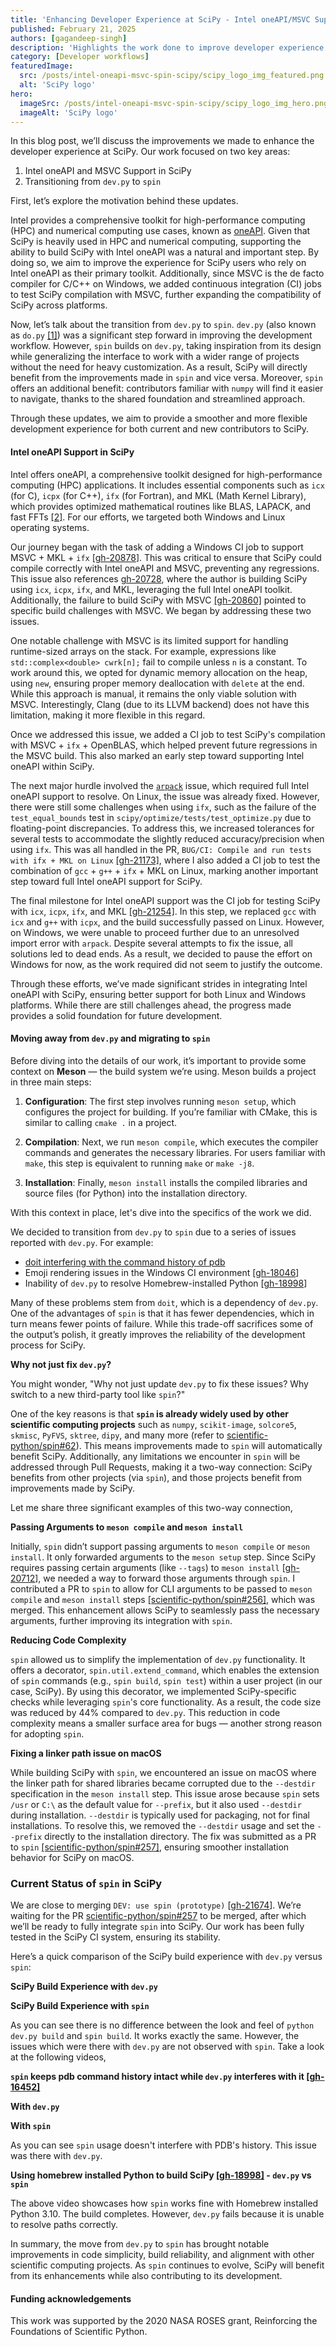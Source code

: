 ```yaml
---
title: 'Enhancing Developer Experience at SciPy - Intel oneAPI/MSVC Support and Migrating to spin'
published: February 21, 2025
authors: [gagandeep-singh]
description: 'Highlights the work done to improve developer experience at SciPy, specifically on supporting Intel oneAPI/MSVC and spin'
category: [Developer workflows]
featuredImage:
  src: /posts/intel-oneapi-msvc-spin-scipy/scipy_logo_img_featured.png
  alt: 'SciPy logo'
hero:
  imageSrc: /posts/intel-oneapi-msvc-spin-scipy/scipy_logo_img_hero.png
  imageAlt: 'SciPy logo'
---
```


In this blog post, we’ll discuss the improvements we made to enhance the developer experience at SciPy. Our work focused on two key areas:

1. Intel oneAPI and MSVC Support in SciPy
2. Transitioning from `dev.py` to `spin`

First, let’s explore the motivation behind these updates.

Intel provides a comprehensive toolkit for high-performance computing (HPC) and numerical computing use cases, known as [oneAPI](https://www.intel.com/content/www/us/en/developer/tools/oneapi/overview.html).
Given that SciPy is heavily used in HPC and numerical computing, supporting the ability to build SciPy with Intel oneAPI was a natural and important step.
By doing so, we aim to improve the experience for SciPy users who rely on Intel oneAPI as their primary toolkit.
Additionally, since MSVC is the de facto compiler for C/C++ on Windows, we added continuous integration (CI) jobs to test SciPy compilation with MSVC, further expanding the compatibility of SciPy across platforms.

Now, let’s talk about the transition from `dev.py` to `spin`.
`dev.py` (also known as `do.py` [[1]](https://labs.quansight.org/blog/the-evolution-of-the-scipy-developer-cli)) was a significant step forward in improving the development workflow.
However, `spin` builds on `dev.py`, taking inspiration from its design while generalizing the interface to work with a wider range of projects without the need for heavy customization.
As a result, SciPy will directly benefit from the improvements made in `spin` and vice versa.
Moreover, `spin` offers an additional benefit: contributors familiar with `numpy` will find it easier to navigate, thanks to the shared foundation and streamlined approach.

Through these updates, we aim to provide a smoother and more flexible development experience for both current and new contributors to SciPy.

#### Intel oneAPI Support in SciPy

Intel offers oneAPI, a comprehensive toolkit designed for high-performance computing (HPC) applications.
It includes essential components such as `icx` (for C), `icpx` (for C++), `ifx` (for Fortran), and MKL (Math Kernel Library), which provides optimized mathematical routines like BLAS, LAPACK, and fast FFTs [[2]](https://en.wikipedia.org/wiki/Math_Kernel_Library).
For our efforts, we targeted both Windows and Linux operating systems.

Our journey began with the task of adding a Windows CI job to support MSVC + MKL + `ifx` [[gh-20878](https://github.com/scipy/scipy/issues/20878)].
This was critical to ensure that SciPy could compile correctly with Intel oneAPI and MSVC, preventing any regressions.
This issue also references [gh-20728](https://github.com/scipy/scipy/issues/20728), where the author is building SciPy using `icx`, `icpx`, `ifx`, and MKL, leveraging the full Intel oneAPI toolkit.
Additionally, the failure to build SciPy with MSVC [[gh-20860]](https://github.com/scipy/scipy/issues/20860) pointed to specific build challenges with MSVC.
We began by addressing these two issues.

One notable challenge with MSVC is its limited support for handling runtime-sized arrays on the stack.
For example, expressions like `std::complex<double> cwrk[n];` fail to compile unless `n` is a constant.
To work around this, we opted for dynamic memory allocation on the heap, using `new`, ensuring proper memory deallocation with `delete` at the end.
While this approach is manual, it remains the only viable solution with MSVC.
Interestingly, Clang (due to its LLVM backend) does not have this limitation, making it more flexible in this regard.

Once we addressed this issue, we added a CI job to test SciPy's compilation with MSVC + `ifx` + OpenBLAS, which helped prevent future regressions in the MSVC build.
This also marked an early step toward supporting Intel oneAPI within SciPy.

The next major hurdle involved the [`arpack`](https://github.com/opencollab/arpack-ng) issue, which required full Intel oneAPI support to resolve.
On Linux, the issue was already fixed. However, there were still some challenges when using `ifx`, such as the failure of the `test_equal_bounds` test in `scipy/optimize/tests/test_optimize.py` due to floating-point discrepancies.
To address this, we increased tolerances for several tests to accommodate the slightly reduced accuracy/precision when using `ifx`.
This was all handled in the PR, `BUG/CI: Compile and run tests with ifx + MKL on Linux` [[gh-21173]](https://github.com/scipy/scipy/pull/21173), where I also added a CI job to test the combination of `gcc` + `g++` + `ifx` + MKL on Linux, marking another important step toward full Intel oneAPI support for SciPy.

The final milestone for Intel oneAPI support was the CI job for testing SciPy with `icx`, `icpx`, `ifx`, and MKL [[gh-21254]](https://github.com/scipy/scipy/pull/21254).
In this step, we replaced `gcc` with `icx` and `g++` with `icpx`, and the build successfully passed on Linux. However, on Windows, we were unable to proceed further due to an unresolved import error with `arpack`. Despite several attempts to fix the issue, all solutions led to dead ends. As a result, we decided to pause the effort on Windows for now, as the work required did not seem to justify the outcome.

Through these efforts, we’ve made significant strides in integrating Intel oneAPI with SciPy, ensuring better support for both Linux and Windows platforms.
While there are still challenges ahead, the progress made provides a solid foundation for future development.

#### Moving away from `dev.py` and migrating to `spin`

Before diving into the details of our work, it’s important to provide some context on **Meson** — the build system we’re using. Meson builds a project in three main steps:

1. **Configuration**: The first step involves running `meson setup`, which configures the project for building. If you’re familiar with CMake, this is similar to calling `cmake .` in a project.

2. **Compilation**: Next, we run `meson compile`, which executes the compiler commands and generates the necessary libraries. For users familiar with `make`, this step is equivalent to running `make` or `make -j8`.

3. **Installation**: Finally, `meson install` installs the compiled libraries and source files (for Python) into the installation directory.

With this context in place, let's dive into the specifics of the work we did.

We decided to transition from `dev.py` to `spin` due to a series of issues reported with `dev.py`. For example:

- [doit interfering with the command history of pdb](https://github.com/scipy/scipy/issues/16452)
- Emoji rendering issues in the Windows CI environment [[gh-18046](https://github.com/scipy/scipy/issues/18046)]
- Inability of `dev.py` to resolve Homebrew-installed Python [[gh-18998](https://github.com/scipy/scipy/issues/18998)]

Many of these problems stem from `doit`, which is a dependency of `dev.py`.
One of the advantages of `spin` is that it has fewer dependencies, which in turn means fewer points of failure.
While this trade-off sacrifices some of the output’s polish, it greatly improves the reliability of the development process for SciPy.

**Why not just fix `dev.py`?**

You might wonder, "Why not just update `dev.py` to fix these issues? Why switch to a new third-party tool like `spin`?"

One of the key reasons is that **`spin` is already widely used by other scientific computing projects** such as `numpy`, `scikit-image`, `solcore5`, `skmisc`, `PyFVS`, `sktree`, `dipy`, and many more (refer to [scientific-python/spin#62](https://github.com/scientific-python/spin/issues/62)).
This means improvements made to `spin` will automatically benefit SciPy.
Additionally, any limitations we encounter in `spin` will be addressed through Pull Requests, making it a two-way connection: SciPy benefits from other projects (via `spin`), and those projects benefit from improvements made by SciPy.

Let me share three significant examples of this two-way connection,

**Passing Arguments to `meson compile` and `meson install`**

Initially, `spin` didn’t support passing arguments to `meson compile` or `meson install`.
It only forwarded arguments to the `meson setup` step. Since SciPy requires passing certain arguments (like `--tags`) to `meson install` [[gh-20712](https://github.com/scipy/scipy/pull/20712)], we needed a way to forward those arguments through `spin`.
I contributed a PR to `spin` to allow for CLI arguments to be passed to `meson compile` and `meson install` steps [[scientific-python/spin#256]](https://github.com/scientific-python/spin/pull/256), which was merged.
This enhancement allows SciPy to seamlessly pass the necessary arguments, further improving its integration with `spin`.

**Reducing Code Complexity**

`spin` allowed us to simplify the implementation of `dev.py` functionality.
It offers a decorator, `spin.util.extend_command`, which enables the extension of `spin` commands (e.g., `spin build`, `spin test`) within a user project (in our case, SciPy).
By using this decorator, we implemented SciPy-specific checks while leveraging `spin`'s core functionality.
As a result, the code size was reduced by 44% compared to `dev.py`.
This reduction in code complexity means a smaller surface area for bugs — another strong reason for adopting `spin`.

**Fixing a linker path issue on macOS**

While building SciPy with `spin`, we encountered an issue on macOS where the linker path for shared libraries became corrupted due to the `--destdir` specification in the `meson install` step.
This issue arose because `spin` sets `/usr` or `C:\` as the default value for `--prefix`, but it also used `--destdir` during installation.
`--destdir` is typically used for packaging, not for final installations.
To resolve this, we removed the `--destdir` usage and set the `--prefix` directly to the installation directory.
The fix was submitted as a PR to `spin` [[scientific-python/spin#257]](https://github.com/scientific-python/spin/pull/257), ensuring smoother installation behavior for SciPy on macOS.

### Current Status of `spin` in SciPy

We are close to merging `DEV: use spin (prototype)` [[gh-21674](https://github.com/scipy/scipy/pull/21674)].
We’re waiting for the PR [scientific-python/spin#257](https://github.com/scientific-python/spin/pull/257) to be merged, after which we’ll be ready to fully integrate `spin` into SciPy.
Our work has been fully tested in the SciPy CI system, ensuring its stability.

Here’s a quick comparison of the SciPy build experience with `dev.py` versus `spin`:

**SciPy Build Experience with `dev.py`**

<script src="https://asciinema.org/a/fn1JP6ZNPpw6rKh8oAusk34Xr.js" id="asciicast-fn1JP6ZNPpw6rKh8oAusk34Xr" async="true"></script>

**SciPy Build Experience with `spin`**

<script src="https://asciinema.org/a/TdMa1hSSy3MTPnFcYKHvP0pvm.js" id="asciicast-TdMa1hSSy3MTPnFcYKHvP0pvm" async="true"></script>

As you can see there is no difference between the look and feel of `python dev.py build` and `spin build`.
It works exactly the same. However, the issues which were there with `dev.py` are not observed with `spin`.
Take a look at the following videos,

**`spin` keeps pdb command history intact while `dev.py` interferes with it [[gh-16452]](https://github.com/scipy/scipy/issues/16452)**

**With `dev.py`**

<script src="https://asciinema.org/a/jtTP2xty4popJ1GVL0PZQBsvz.js" id="asciicast-jtTP2xty4popJ1GVL0PZQBsvz" async="true"></script>

**With `spin`**

<script src="https://asciinema.org/a/uOT0cp0WJSKnDZPmRqdm0vREC.js" id="asciicast-uOT0cp0WJSKnDZPmRqdm0vREC" async="true"></script>

As you can see `spin` usage doesn't interfere with PDB's history. This issue was there with `dev.py`.

**Using homebrew installed Python to build SciPy [[gh-18998]](https://github.com/scipy/scipy/issues/18998) - `dev.py` vs `spin`**

<script src="https://asciinema.org/a/zp8nTTvEwB8YFrrnZQeFiGC9r.js" id="asciicast-zp8nTTvEwB8YFrrnZQeFiGC9r" async="true"></script>

The above video showcases how `spin` works fine with Homebrew installed Python 3.10. The build completes.
However, `dev.py` fails because it is unable to resolve paths correctly.

In summary, the move from `dev.py` to `spin` has brought notable improvements in code simplicity, build reliability, and alignment with other scientific computing projects.
As `spin` continues to evolve, SciPy will benefit from its enhancements while also contributing to its development.

#### Funding acknowledgements

This work was supported by the 2020 NASA ROSES grant, Reinforcing the Foundations of Scientific Python.
